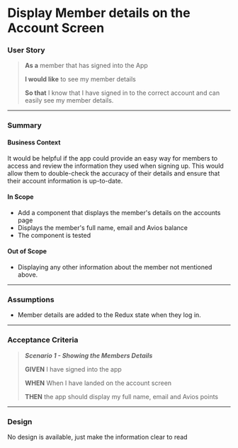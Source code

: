 # Display Member details on the Account Screen

### User Story

> **As a** member that has signed into the App
>
> **I would like** to see my member details
>
> **So that** I know that I have signed in to the correct account and can easily see my member details.

---

### Summary

#### Business Context

It would be helpful if the app could provide an easy way for members to access and review the information they used when signing up. This would allow them to double-check the accuracy of their details and ensure that their account information is up-to-date.

#### In Scope

- Add a component that displays the member's details on the accounts page
- Displays the member's full name, email and Avios balance
- The component is tested

#### Out of Scope

- Displaying any other information about the member not mentioned above.

---

### Assumptions

- Member details are added to the Redux state when they log in.

---

### Acceptance Criteria

> **_Scenario 1 - Showing the Members Details_**
>
> **GIVEN** I have signed into the app
>
> **WHEN** When I have landed on the account screen
>
> **THEN** the app should display my full name, email and Avios points

---

### Design

No design is available, just make the information clear to read
